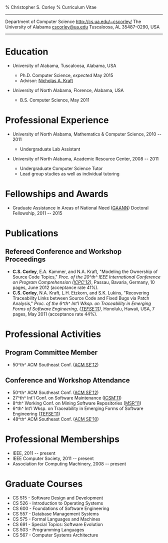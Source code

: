 % Christopher S. Corley
% Curriculum Vitae

<span class="vita-table">

------------------------------ ------------------------------------------------
Department of Computer Science                    <http://cs.ua.edu/~cscorley/>
The University of Alabama           <span class="mail"><cscorley@ua.edu></span>
Tuscaloosa, AL 35487-0290, USA
------------------------------ ------------------------------------------------

</span>


Education
=========

- University of Alabama, Tuscaloosa, Alabama, USA
    - Ph.D. Computer Science, *expected* May 2015
    - Advisor: [Nicholas A. Kraft](http://cs.ua.edu/~nkraft/)

- University of North Alabama, Florence, Alabama, USA
    - B.S. Computer Science, May 2011

Professional Experience
======================

- University of North Alabama, Mathematics & Computer Science, 2010 -- 2011
    - Undergraduate Lab Assistant

- University of North Alabama, Academic Resource Center, 2008 -- 2011
    - Undergraduate Computer Science Tutor
    - Lead group studies as well as individual tutoring

Fellowships and Awards
======================

- Graduate Assistance in Areas of National Need
([GAANN](http://gaann.cs.ua.edu/)) Doctoral Fellowship,
2011 -- 2015

Publications
============

Refereed Conference and Workshop Proceedings
----
- **C.S. Corley**, E.A. Kammer, and N.A. Kraft,
"Modeling the Ownership of Source Code Topics,"
*Proc. of the 20^th^ IEEE International Conference on Program Comprehension
([ICPC'12](http://icpc12.sosy-lab.org/))*,
Passau, Bavaria, Germany, 10 pages, June 2012
(acceptance rate 41%).
- **C.S. Corley**, N.A. Kraft, L.H. Etzkorn, and S.K. Lukins,
"Recovering Traceability Links between Source Code and Fixed Bugs via Patch
Analysis,"
*Proc. of the 6^th^ Int'l Wksp. on Traceability in Emerging Forms of Software
Engineering, ([TEFSE'11](http://www*.cs.wm.edu/semeru/tefse2011)),*
Honolulu, Hawaii, USA, 7 pages, May 2011
(acceptance rate 44%).

Professional Activities
=======================

Program Committee Member
------------------------

- 50^th^ ACM Southeast Conf. ([ACM SE'12](http://cs.ua.edu/acmse2012/))

Conference and Workshop Attendance
--------------------------------

- 50^th^ ACM Southeast Conf. ([ACM SE'12](http://cs.ua.edu/acmse2012/))
- 27^th^ Int'l Conf. on Software Maintenance
([ICSM'11](http://www.cs.wm.edu/icsm2011))
- 8^th^ Working Conf. on Mining Software Repositories ([MSR'11](http://2011.msrconf.org/))
- 6^th^ Int'l Wksp. on Traceability in Emerging Forms of Software Engineering ([TEFSE'11](http://www*.cs.wm.edu/semeru/tefse2011))
- 48^th^ ACM Southeast Conf. ([ACM SE'10](http://www.cs.oldemiss.edu/acmse2010/))

Professional Memberships
==========================

- IEEE, 2011 -- present
- IEEE Computer Society, 2011 -- present
- Association for Computing Machinery, 2008 -- present

Graduate Courses
================

- CS 515 - Software Design and Development
- CS 526 - Introduction to Operating Systems
- CS 600 - Foundations of Software Engineering
- CS 557 - Database Management Systems
- CS 575 - Formal Languages and Machines
- CS 691 - Special Topics: Software Evolution
- CS 503 - Programming Languages
- CS 567 - Computer Systems Architecture
